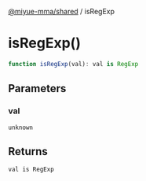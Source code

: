 [@miyue-mma/shared](../index.md) / isRegExp

# isRegExp()

```ts
function isRegExp(val): val is RegExp
```

## Parameters

### val

`unknown`

## Returns

`val is RegExp`
